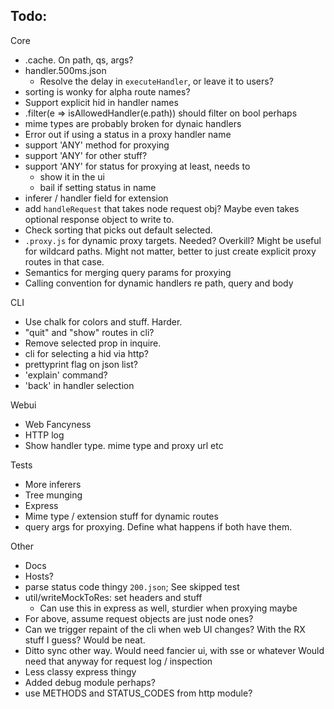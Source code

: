 ## Todo:

Core 

- .cache. On path, qs, args?
- handler.500ms.json
  - Resolve the delay in `executeHandler`, or leave it to users?
- sorting is wonky for alpha route names?
- Support explicit hid in handler names
- .filter(e => isAllowedHandler(e.path)) should filter on bool perhaps
- mime types are probably broken for dynaic handlers
- Error out if using a status in a proxy handler name
- support 'ANY' method for proxying
- support 'ANY' for other stuff?
- support 'ANY' for status for proxying at least, needs to
  - show it in the ui
  - bail if setting status in name
- inferer / handler field for extension
- add `handleRequest` that takes node request obj? Maybe even takes
  optional response object to write to.
- Check sorting that picks out default selected.
- `.proxy.js` for dynamic proxy targets. Needed? Overkill? Might be useful
  for wildcard paths. Might not matter, better to just create explicit
  proxy routes in that case.
- Semantics for merging query params for proxying
- Calling convention for dynamic handlers re path, query and body

CLI

- Use chalk for colors and stuff. Harder.
- "quit" and "show" routes in cli?
- Remove selected prop in inquire.
- cli for selecting a hid via http?
- prettyprint flag on json list?
- 'explain' command?
- 'back' in handler selection

Webui

- Web Fancyness
- HTTP log
- Show handler type. mime type and proxy url etc

Tests

- More inferers
- Tree munging
- Express
- Mime type / extension stuff for dynamic routes
- query args for proxying. Define what happens if both have them.

Other

- Docs
- Hosts?
- parse status code thingy `200.json`; See skipped test
- util/writeMockToRes: set headers and stuff
  - Can use this in express as well, sturdier when proxying maybe
- For above, assume request objects are just node ones?
- Can we trigger repaint of the cli when web UI changes? With the RX
  stuff I guess? Would be neat.
- Ditto sync other way. Would need fancier ui, with sse or whatever
  Would need that anyway for request log / inspection
- Less classy express thingy
- Added debug module perhaps?
- use METHODS and STATUS_CODES from http module?
